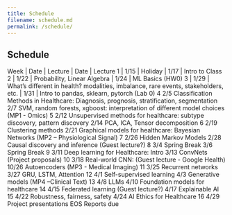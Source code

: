 ```yaml
---
title: Schedule
filename: schedule.md
permalink: /schedule/
--- 
```


## Schedule

Week | Date | Lecture | Date | Lecture
1 | 1/15 | Holiday | 1/17 | Intro to Class
2 | 1/22 | Probability, Linear Algebra  | 1/24 | ML Basics (HW0)
3 | 1/29 | What’s different in health? modalities, imbalance, rare events, stakeholders, etc. | 1/31 | Intro to pandas, sklearn, pytorch (Lab 0)
4
2/5
Classification Methods in Healthcare: Diagnosis, prognosis, stratification, segmentation
2/7
SVM, random forests, xgboost: interpretation of different model choices (MP1 - Omics)
5
2/12
Unsupervised methods for healthcare: subtype discovery, pattern discovery
2/14
PCA, ICA, Tensor decomposition
6
2/19
Clustering methods
2/21
Graphical models for healthcare: Bayesian Networks (MP2 – Physiological Signal)
7
2/26
Hidden Markov Models
2/28
Causal discovery and inference (Guest lecture?)
8
3/4
Spring Break
3/6
Spring Break
9
3/11
Deep learning for Healthcare: Intro
3/13
ConvNets (Project proposals)
10
3/18
Real-world CNN: (Guest lecture - Google Health)
10/26
Autoencoders (MP3 - Medical Imaging)
11
3/25
Recurrent networks
3/27
GRU, LSTM, Attention
12
4/1
Self-supervised learning
4/3
Generative models (MP4 –Clinical Text)
13
4/8
LLMs 
4/10
Foundation models for healthcare
14
4/15
Federated learning (Guest lecture?)
4/17
Explainable AI
15
4/22
Robustness, fairness, safety 
4/24
AI Ethics for Healthcare
16
4/29
Project presentations
EOS
Reports due

